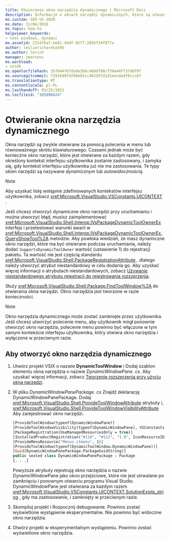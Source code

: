 ```yaml
---
title: Otwieranie okna narzędzia dynamicznego | Microsoft Docs
description: Informacje o oknach narzędzi dynamicznych, które są otwierane za każdym razem, gdy określony kontekst interfejsu użytkownika ma zastosowanie i zostanie zamknięty, gdy kontekst interfejsu użytkownika już nie ma zastosowania.
ms.custom: SEO-VS-2020
ms.date: 11/04/2016
ms.topic: how-to
helpviewer_keywords:
- tool windows, dynamic
ms.assetid: 21547ba7-6e81-44df-9277-265bf34f877a
author: leslierichardson95
ms.author: lerich
manager: jmartens
ms.workload:
- vssdk
ms.openlocfilehash: 357644f67da9a3bbc468d708cf39e44f737dbf0f
ms.sourcegitcommit: f2916d8fd296b92cc402597d1d1eecda4f6cccbf
ms.translationtype: MT
ms.contentlocale: pl-PL
ms.lasthandoff: 03/25/2021
ms.locfileid: "105090424"
---
```

# <a name="open-a-dynamic-tool-window"></a>Otwieranie okna narzędzia dynamicznego
Okna narzędzi są zwykle otwierane za pomocą polecenia w menu lub równoważnego skrótu klawiaturowego. Czasami jednak może być konieczne okno narzędzi, które jest otwierane za każdym razem, gdy określony kontekst interfejsu użytkownika zostanie zastosowany, i zamyka się, gdy kontekst interfejsu użytkownika już nie ma zastosowania. Te typy okien narzędzi są nazywane *dynamicznym* lub *autowidocznością*.

> [!NOTE]
> Aby uzyskać listę wstępnie zdefiniowanych kontekstów interfejsu użytkownika, zobacz <xref:Microsoft.VisualStudio.VSConstants.UICONTEXT> .

 Jeśli chcesz otworzyć dynamiczne okno narzędzi przy uruchamianiu i można utworzyć błąd, musisz zaimplementować <xref:Microsoft.VisualStudio.Shell.Interop.IVsPackageDynamicToolOwnerEx> interfejs i przetestować warunki awarii w <xref:Microsoft.VisualStudio.Shell.Interop.IVsPackageDynamicToolOwnerEx.QueryShowTool%2A> metodzie. Aby powłoka wiedzieli, że masz dynamiczne okno narzędzi, które ma być otwierane podczas uruchamiania, należy dodać `SupportsDynamicToolOwner` wartość (ustawienie 1) do rejestracji pakietu. Ta wartość nie jest częścią standardu <xref:Microsoft.VisualStudio.Shell.PackageRegistrationAttribute> , dlatego należy utworzyć atrybut niestandardowy w celu dodania go. Aby uzyskać więcej informacji o atrybutach niestandardowych, zobacz [Używanie niestandardowego atrybutu rejestracji do rejestrowania rozszerzenia](../extensibility/registering-and-unregistering-vspackages.md#using-a-custom-registration-attribute-to-register-an-extension).

 Służy <xref:Microsoft.VisualStudio.Shell.Package.FindToolWindow%2A> do otwierania okna narzędzi. Okno narzędzia jest tworzone w razie konieczności.

> [!NOTE]
> Okno narzędzia dynamicznego może zostać zamknięte przez użytkownika. Jeśli chcesz utworzyć polecenie menu, aby użytkownik mógł ponownie otworzyć okno narzędzia, polecenie menu powinno być włączone w tym samym kontekście interfejsu użytkownika, który otwiera okno narzędzia i wyłączone w przeciwnym razie.

## <a name="to-open-a-dynamic-tool-window"></a>Aby otworzyć okno narzędzia dynamicznego

1. Utwórz projekt VSIX o nazwie **DynamicToolWindow** i Dodaj szablon elementu okna narzędzia o nazwie *DynamicWindowPane. cs*. Aby uzyskać więcej informacji, zobacz [Tworzenie rozszerzenia przy użyciu okna narzędzi](../extensibility/creating-an-extension-with-a-tool-window.md).

2. W pliku *DynamicWindowPanePackage. cs* Znajdź deklarację DynamicWindowPanePackage. Dodaj <xref:Microsoft.VisualStudio.Shell.ProvideToolWindowAttribute> atrybuty i, <xref:Microsoft.VisualStudio.Shell.ProvideToolWindowVisibilityAttribute> Aby zarejestrować okno narzędzi.

    ```vb
    [ProvideToolWindow(typeof(DynamicWindowPane)]
    [ProvideToolWindowVisibility(typeof(DynamicWindowPane), VSConstants.UICONTEXT.SolutionExists_string)]
    [PackageRegistration(UseManagedResourcesOnly = true)]
    [InstalledProductRegistration("#110", "#112", "1.0", IconResourceID = 400)] // Info on this package for Help/About
    [ProvideMenuResource("Menus.ctmenu", 1)]
    [ProvideToolWindow(typeof(DynamicToolWindow.DynamicWindowPane))]
    [Guid(DynamicWindowPanePackage.PackageGuidString)]
    public sealed class DynamicWindowPanePackage : Package
    {. . .}
    ```

     Powyższe atrybuty rejestrują okno narzędzia o nazwie DynamicWindowPane jako okno przejściowe, które nie jest utrwalane po zamknięciu i ponownym otwarciu programu Visual Studio. DynamicWindowPane jest otwierana za każdym razem <xref:Microsoft.VisualStudio.VSConstants.UICONTEXT.SolutionExists_string> , gdy ma zastosowanie, i zamknięty w przeciwnym razie.

3. Skompiluj projekt i Rozpocznij debugowanie. Powinno zostać wyświetlone wystąpienie eksperymentalne. Nie powinno być widoczne okno narzędzia.

4. Otwórz projekt w eksperymentalnym wystąpieniu. Powinno zostać wyświetlone okno narzędzia.
